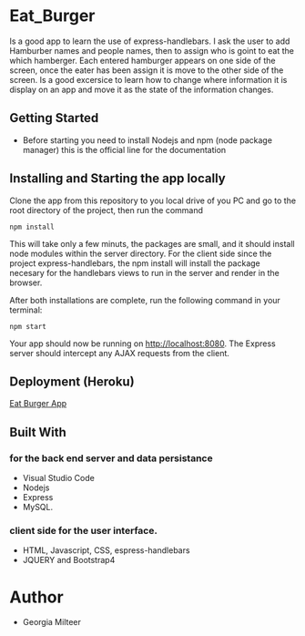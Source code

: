 # Eat_Burger

Is a good app to learn the use of express-handlebars. I ask the user to add Hamburber names and people names, then to assign who is goint to eat the which hamberger. Each entered hamburger appears on one side of the screen, once the eater has been assign it is move to the other side of the screen. Is a good excersice to learn how to change where information it is display on an app and move it as the state of the information changes.

## Getting Started

- Before starting you need to install Nodejs and npm (node package manager) this is the official line for the documentation

## Installing and Starting the app locally

Clone the app from this repository to you local drive of you PC and go to the root directory of the project, then run the command

```
npm install
```

This will take only a few minuts, the packages are small, and it should install node modules within the server directory. For the client side since the project express-handlebars, the npm install will install the package necesary for the handlebars views to run in the server and render in the browser.

After both installations are complete, run the following command in your terminal:

```
npm start
```

Your app should now be running on <http://localhost:8080>. The Express server should intercept any AJAX requests from the client.

## Deployment (Heroku)

[Eat Burger App](https://powerful-badlands-92622.herokuapp.com/)

## Built With

### for the back end server and data persistance

- Visual Studio Code
- Nodejs
- Express
- MySQL.

### client side for the user interface.

- HTML, Javascript, CSS, espress-handlebars
- JQUERY and Bootstrap4

# Author

- Georgia Milteer
